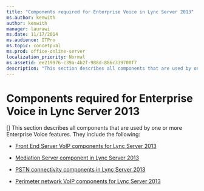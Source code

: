 ```yaml
---
title: "Components required for Enterprise Voice in Lync Server 2013"
ms.author: kenwith
author: kenwith
manager: laurawi
ms.date: 11/17/2014
ms.audience: ITPro
ms.topic: concetpual
ms.prod: office-online-server
localization_priority: Normal
ms.assetid: ee219976-c39a-4b2f-988d-886c339700f7
description: "This section describes all components that are used by one or more Enterprise Voice features. They include the following:"
---
```


# Components required for Enterprise Voice in Lync Server 2013
[]
This section describes all components that are used by one or more Enterprise Voice features. They include the following:
  
- [Front End Server VoIP components for Lync Server 2013](front-end-server-voip-components.md)
    
- [Mediation Server component in Lync Server 2013](mediation-server-component.md)
    
- [PSTN connectivity components in Lync Server 2013](pstn-connectivity-components.md)
    
- [Perimeter network VoIP components for Lync Server 2013](perimeter-network-voip-components.md)
    

